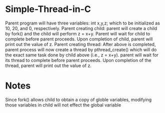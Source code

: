 # Simple-Thread-in-C
Parent program will have three variables: int x,y,z; which to be initialized as 10, 20, and 0, respectively.
Parent creating child: parent will create a child by fork() and the child will perform z = x+y.
Parent will wait for child to complete before parent proceeds. 
Upon completion of child, parent will print out the value of z.
Parent creating thread: After above is completed, parent process will now create a thread by pthread_create() which will do the exact same task done by child above (i.e., z = x+y). parent will wait for its thread to complete before parent proceeds. 
Upon completion of the thread, parent will print out the value of z.

# Notes
Since fork() allows child to obtain a copy of globle variables, modifying those variables in child will not effect the global variable
